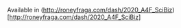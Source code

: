 
Available in (http://roneyfraga.com/dash/2020_A4F_SciBiz)[http://roneyfraga.com/dash/2020_A4F_SciBiz]

